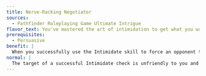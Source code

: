 ```yaml
---
title: Nerve-Racking Negotiator
sources:
  - Pathfinder Roleplaying Game Ultimate Intrigue
flavor_text: You've mastered the art of intimidation to get what you want without suffering unwanted repercussions.
prerequisites:
  - Persuasive
benefit: |
  When you successfully use the Intimidate skill to force an opponent to act friendly toward you, the target must attempt a Will save once the intimidation wears off. The DC is equal to 10 + your number of ranks in Intimidate. If the target fails this save, after the intimidation period expires, the target counts as having the same attitude toward you as it initially did (usually indifferent) and will not report you to the authorities for intimidating it.
normal: |
  The target of a successful Intimidate check is unfriendly to you and potentially reports you to the authorities after the duration ends.
---
```


